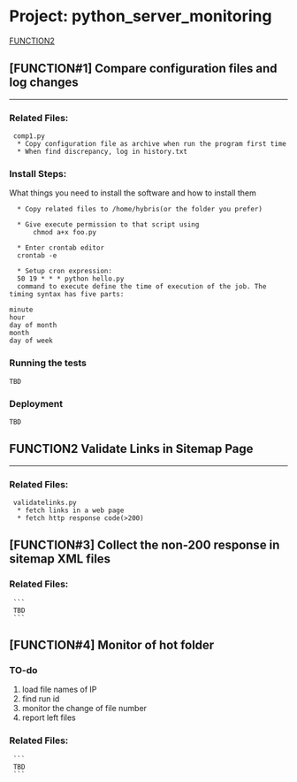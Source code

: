 # Project: python_server_monitoring

[FUNCTION2](#FUNCTION2)

## [FUNCTION#1] Compare configuration files and log changes
   ------------
### Related Files:

     comp1.py 
      * Copy configuration file as archive when run the program first time
      * When find discrepancy, log in history.txt

### Install Steps:

What things you need to install the software and how to install them
      
      * Copy related files to /home/hybris(or the folder you prefer)
      
      * Give execute permission to that script using
          chmod a+x foo.py
      
      * Enter crontab editor
      crontab -e
      
      * Setup cron expression:
      50 19 * * * python hello.py 
      command to execute define the time of execution of the job. The timing syntax has five parts:
```
minute
hour
day of month
month
day of week
```



### Running the tests

```
TBD
```

### Deployment

```
TBD
```


## FUNCTION2 Validate Links in Sitemap Page
   ---------
### Related Files:

     validatelinks.py 
      * fetch links in a web page
      * fetch http response code(>200)
## [FUNCTION#3] Collect the non-200 response in sitemap XML files

### Related Files:

     ```
     TBD
     ```
## [FUNCTION#4] Monitor of hot folder

### TO-do
1. load file names of IP
2. find run id
3. monitor the change of file number
4. report left files
### Related Files:

     ```
     TBD
     ```
